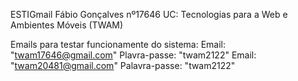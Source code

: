 ESTIGmail
Fábio Gonçalves nº17646
UC: Tecnologias para a Web e Ambientes Móveis (TWAM)

Emails para testar funcionamente do sistema:
Email: "twam17646@gmail.com" Plavra-passe: "twam2122"
Email: "twam20481@gmail.com" Palavra-passe: "twam2122"
